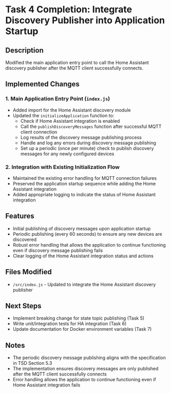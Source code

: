 # Task 4 Completion: Integrate Discovery Publisher into Application Startup

## Description
Modified the main application entry point to call the Home Assistant discovery publisher after the MQTT client successfully connects.

## Implemented Changes

### 1. Main Application Entry Point (`index.js`)
- Added import for the Home Assistant discovery module
- Updated the `initializeApplication` function to:
  - Check if Home Assistant integration is enabled
  - Call the `publishDiscoveryMessages` function after successful MQTT client connection
  - Log results of the discovery message publishing process
  - Handle and log any errors during discovery message publishing
  - Set up a periodic (once per minute) check to publish discovery messages for any newly configured devices

### 2. Integration with Existing Initialization Flow
- Maintained the existing error handling for MQTT connection failures
- Preserved the application startup sequence while adding the Home Assistant integration
- Added appropriate logging to indicate the status of Home Assistant integration

## Features
- Initial publishing of discovery messages upon application startup
- Periodic publishing (every 60 seconds) to ensure any new devices are discovered
- Robust error handling that allows the application to continue functioning even if discovery message publishing fails
- Clear logging of the Home Assistant integration status and actions

## Files Modified
- `/src/index.js` - Updated to integrate the Home Assistant discovery publisher

## Next Steps
- Implement breaking change for state topic publishing (Task 5)
- Write unit/integration tests for HA integration (Task 6)
- Update documentation for Docker environment variables (Task 7)

## Notes
- The periodic discovery message publishing aligns with the specification in TSD Section 5.3
- The implementation ensures discovery messages are only published after the MQTT client successfully connects
- Error handling allows the application to continue functioning even if Home Assistant integration fails
